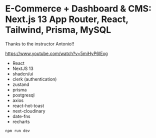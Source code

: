 # E-Commerce + Dashboard & CMS: Next.js 13 App Router, React, Tailwind, Prisma, MySQL

Thanks to the instructor Antonio!!

https://www.youtube.com/watch?v=5miHyP6lExg

<!-- <img src="image.png" alt="nextjs" width="600"> -->

<!--
Link to the app deployed with Vercel 👍:

https://nextjs-tutorial-h66fqrk6s-scastilloh.vercel.app/ -->

- React
- NextJS 13
- shadcn/ui
- clerk (authentication)
- zustand
- prisma
- postgresql
- axios
- react-hot-toast
- next-cloudinary
- date-fns
- recharts

```
npm run dev
```
